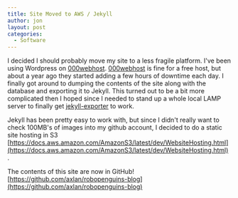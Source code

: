 ```yaml
---
title: Site Moved to AWS / Jekyll
author: jon
layout: post
categories:
  - Software
---
```


I decided I should probably move my site to a less fragile platform. I've been using Wordpress on [000webhost](https://www.000webhost.com/). [000webhost](https://www.000webhost.com/) is fine for a free host, but about a year ago they started adding a few hours of downtime each day. I finally got around to dumping the contents of the site along with the database and exporting it to Jekyll. This turned out to be a bit more complicated then I hoped since I needed to stand up a whole local LAMP server to finally get [jekyll-exporter](https://wordpress.org/plugins/jekyll-exporter/) to work.

Jekyll has been pretty easy to work with, but since I didn't really want to check 100MB's of images into my github account, I decided to do a static site hosting in S3 [https://docs.aws.amazon.com/AmazonS3/latest/dev/WebsiteHosting.html](https://docs.aws.amazon.com/AmazonS3/latest/dev/WebsiteHosting.html) .

The contents of this site are now in GitHub!
[https://github.com/axlan/robopenguins-blog](https://github.com/axlan/robopenguins-blog)
